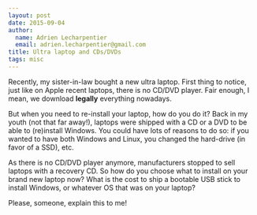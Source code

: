 ```yaml
---
layout: post
date: 2015-09-04
author:
  name: Adrien Lecharpentier
  email: adrien.lecharpentier@gmail.com
title: Ultra laptop and CDs/DVDs
tags: misc
---
```


Recently, my sister-in-law bought a new ultra laptop. First thing to notice, just like on Apple recent laptops, there is no CD/DVD player. Fair enough, I mean, we download __legally__ everything nowadays.

But when you need to re-install your laptop, how do you do it? Back in my youth (not that far away!), laptops were shipped with a CD or a DVD to be able to (re)install Windows. You could have lots of reasons to do so: if you wanted to have both Windows and Linux, you changed the hard-drive (in favor of a SSD), etc.

As there is no CD/DVD player anymore, manufacturers stopped to sell laptops with a recovery CD. So how do you choose what to install on your brand new laptop now? What is the cost to ship a bootable USB stick to install Windows, or whatever OS that was on your laptop?

Please, someone, explain this to me!
